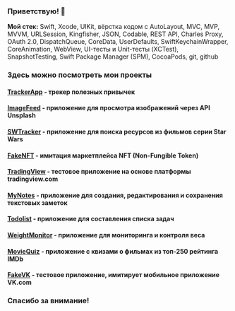 ### Приветствую! 👋

**Мой стек:** Swift, Xcode, UIKit, вёрстка кодом с AutoLayout, MVC, MVP, MVVM, URLSession, Kingfisher, JSON, Codable, REST API, Charles Proxy, OAuth 2.0, DispatchQueue, CoreData, UserDefaults, SwiftKeychainWrapper, CoreAnimation, WebView, UI-тесты и Unit-тесты (XCTest), SnapshotTesting, Swift Package Manager (SPM), CocoaPods, git, github

### Здесь можно посмотреть мои проекты

#### [TrackerApp](https://github.com/demidengo/trackerapp) - трекер полезных привычек

#### [ImageFeed](https://github.com/demidengo/imagefeed) - приложение для просмотра изображений через API Unsplash

#### [SWTracker](https://github.com/DemidenGo/SWTracker) - приложение для поиска ресурсов из фильмов серии Star Wars

#### [FakeNFT](https://github.com/demidengo/fakenft) - имитация маркетплейса NFT (Non-Fungible Token)

#### [TradingView](https://github.com/DemidenGo/TradingView) - тестовое приложение на основе платформы tradingview.com

#### [MyNotes](https://github.com/DemidenGo/MyNotes) - приложение для создания, редактирования и сохранения текстовых заметок

#### [Todolist](https://github.com/demidengo/todolist) - приложение для составления списка задач

#### [WeightMonitor](https://github.com/DemidenGo/WeightMonitor) - приложение для мониторинга и контроля веса

#### [MovieQuiz](https://github.com/demidengo/moviequiz-ios) - приложение с квизами о фильмах из топ-250 рейтинга IMDb

#### [FakeVK](https://github.com/DemidenGo/netology-ios-homeworks) - тестовое приложение, имитирует мобильное приложение VK.com

### Спасибо за внимание!
